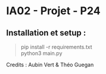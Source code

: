 # IA02 - Projet - P24

## Installation et setup :

> pip install -r requirements.txt  
> python3 main.py

Credits : Aubin Vert & Théo Guegan

